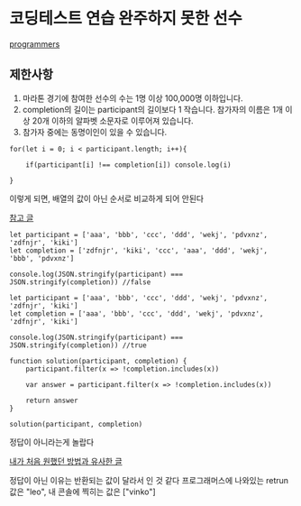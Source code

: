 # 코딩테스트 연습 완주하지 못한 선수

[programmers](https://programmers.co.kr/learn/courses/30/lessons/42576?language=javascript)

## 제한사항
1. 마라톤 경기에 참여한 선수의 수는 1명 이상 100,000명 이하입니다.
2. completion의 길이는 participant의 길이보다 1 작습니다.
참가자의 이름은 1개 이상 20개 이하의 알파벳 소문자로 이루어져 있습니다.
3. 참가자 중에는 동명이인이 있을 수 있습니다.

```
for(let i = 0; i < participant.length; i++){

    if(participant[i] !== completion[i]) console.log(i)

}
```
이렇게 되면, 배열의 값이 아닌 순서로 비교하게 되어 안된다

[참고 글](https://soft91.tistory.com/84)

```
let participant = ['aaa', 'bbb', 'ccc', 'ddd', 'wekj', 'pdvxnz', 'zdfnjr', 'kiki']
let completion = ['zdfnjr', 'kiki', 'ccc', 'aaa', 'ddd', 'wekj', 'bbb', 'pdvxnz']

console.log(JSON.stringify(participant) === JSON.stringify(completion)) //false

let participant = ['aaa', 'bbb', 'ccc', 'ddd', 'wekj', 'pdvxnz', 'zdfnjr', 'kiki']
let completion = ['aaa', 'bbb', 'ccc', 'ddd', 'wekj', 'pdvxnz', 'zdfnjr', 'kiki']

console.log(JSON.stringify(participant) === JSON.stringify(completion)) //true
```

```
function solution(participant, completion) {
    participant.filter(x => !completion.includes(x))

    var answer = participant.filter(x => !completion.includes(x))

    return answer
}

solution(participant, completion)
```
정답이 아니라는게 놀랍다

[내가 처음 원했던 방법과 유사한 글](https://miiingo.tistory.com/338)

정답이 아닌 이유는 반환되는 값이 달라서 인 것 같다
프로그래머스에 나와있는 retrun 값은 "leo", 내 콘솔에 찍히는 값은 ["vinko"]